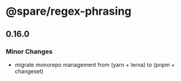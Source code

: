 # @spare/regex-phrasing

## 0.16.0

### Minor Changes

- migrate monorepo management from (yarn + lerna) to (pnpm + changeset)
